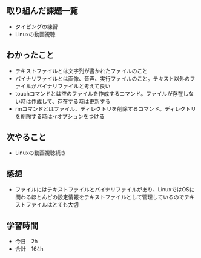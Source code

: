 ## 取り組んだ課題一覧
- タイピングの練習
- Linuxの動画視聴
## わかったこと
- テキストファイルとは文字列が書かれたファイルのこと
- バイナリファイルとは画像、音声、実行ファイルのこと。テキスト以外のファイルがバイナリファイルと考えて良い
- touchコマンドとは空のファイルを作成するコマンド。ファイルが存在しない時は作成して、存在する時は更新する
- rmコマンドとはファイル、ディレクトリを削除するコマンド。ディレクトリを削除する時は-rオプションをつける
## 次やること
-  Linuxの動画視聴続き
## 感想
-  ファイルにはテキストファイルとバイナリファイルがあり、LinuxではOSに関わるほとんどの設定情報をテキストファイルとして管理しているのでテキストファイルはとても大切
## 学習時間
- 今日　2h
- 合計　164h
